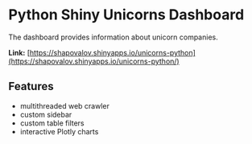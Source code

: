 
# Python Shiny Unicorns Dashboard

The dashboard provides information about unicorn companies.

**Link:** [https://shapovalov.shinyapps.io/unicorns-python](https://shapovalov.shinyapps.io/unicorns-python/)

## Features

- multithreaded web crawler
- custom sidebar
- custom table filters
- interactive Plotly charts
